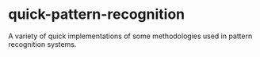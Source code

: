 # quick-pattern-recognition
A variety of quick implementations of some methodologies used in pattern recognition systems.
